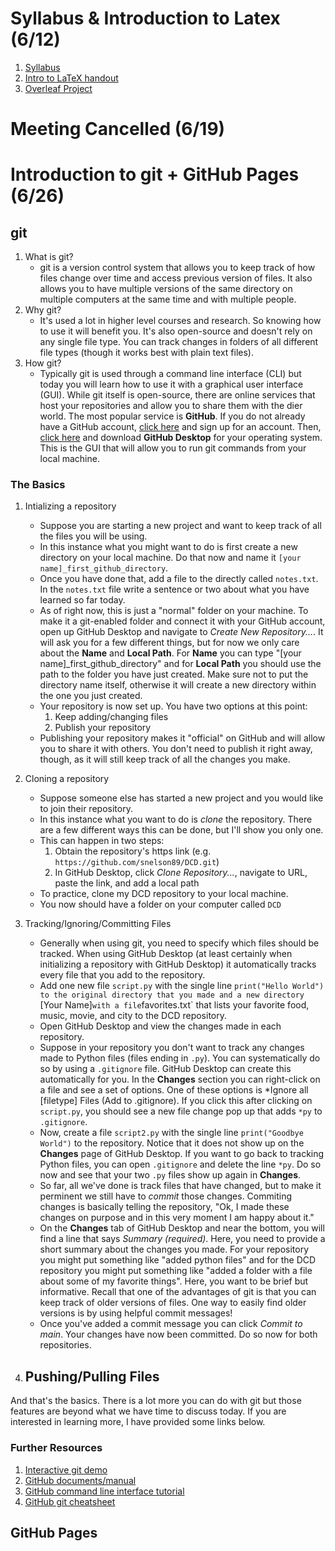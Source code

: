 # Syllabus & Introduction to Latex (6/12)

1. [Syllabus](files/syllabus.pdf)
2. [Intro to LaTeX handout](intro-to-latex.pdf)
3. [Overleaf Project](https://www.overleaf.com/read/qqqmjkskpkqq#810b0b)

# Meeting Cancelled (6/19)

# Introduction to git + GitHub Pages (6/26)

## git

1. What is git?
    - git is a version control system that allows you to keep track of how files change over time and access previous version of files. It also allows you to have multiple versions of the same directory on multiple computers at the same time and with multiple people.
2. Why git?
    - It's used a lot in higher level courses and research. So knowing how to use it will benefit you. It's also open-source and doesn't rely on any single file type. You can track changes in folders of all different file types (though it works best with plain text files).
3. How git?
    - Typically git is used through a command line interface (CLI) but today you will learn how to use it with a graphical user interface (GUI). While git itself is open-source, there are online services that host your repositories and allow you to share them with the dier world. The most popular service is **GitHub**. If you do not already have a GitHub account, [click here](https://www.github.com) and sign up for an account. Then, [click here](https://desktop.github.com) and download **GitHub Desktop** for your operating system. This is the GUI that will allow you to run git commands from your local machine.
  
### The Basics

1. Intializing a repository
    - Suppose you are starting a new project and want to keep track of all the files you will be using.
    - In this instance what you might want to do is first create a new directory on your local machine. Do that now and name it `[your name]_first_github_directory`.
    - Once you have done that, add a file to the directly called `notes.txt`. In the `notes.txt` file write a sentence or two about what you have learned so far today.
    - As of right now, this is just a "normal" folder on your machine. To make it a git-enabled folder and connect it with your GitHub account, open up GitHub Desktop and navigate to *Create New Repository...*. It will ask you for a few different things, but for now we only care about the **Name** and **Local Path**. For **Name** you can type "[your name]_first_github_directory" and for **Local Path** you should use the path to the folder you have just created. Make sure not to put the directory name itself, otherwise it will create a new directory within the one you just created.
    - Your repository is now set up. You have two options at this point:
         1. Keep adding/changing files
         2. Publish your repository
    - Publishing your repository makes it "official" on GitHub and will allow you to share it with others. You don't need to publish it right away, though, as it will still keep track of all the changes you make.
     
2. Cloning a repository
    - Suppose someone else has started a new project and you would like to join their repository.
    - In this instance what you want to do is *clone* the repository. There are a few different ways this can be done, but I'll show you only one.
    - This can happen in two steps:
        1. Obtain the repository's https link (e.g. `https://github.com/snelson89/DCD.git`)
        2. In GitHub Desktop, click *Clone Repository...*, navigate to URL, paste the link, and add a local path
    - To practice, clone my DCD repository to your local machine.
    - You now should have a folder on your computer called `DCD`
     
3. Tracking/Ignoring/Committing Files
    - Generally when using git, you need to specify which files should be tracked. When using GitHub Desktop (at least certainly when initializing a repository with GitHub Desktop) it automatically tracks every file that you add to the repository.
    - Add one new file `script.py` with the single line `print("Hello World") to the original directory that you made and a new directory `[Your Name]` with a file `favorites.txt` that lists your favorite food, music, movie, and city to the DCD repository.
    - Open GitHub Desktop and view the changes made in each repository.
    - Suppose in your repository you don't want to track any changes made to Python files (files ending in `.py`). You can systematically do so by using a `.gitignore` file. GitHub Desktop can create this automatically for you. In the **Changes** section you can right-click on a file and see a set of options. One of these options is *Ignore all [filetype] Files (Add to .gitignore). If you click this after clicking on `script.py`, you should see a new file change pop up that adds `*py` to `.gitignore`.
    - Now, create a file `script2.py` with the single line `print("Goodbye World")` to the repository. Notice that it does not show up on the **Changes** page of GitHub Desktop. If you want to go back to tracking Python files, you can open `.gitignore` and delete the line `*py`. Do so now and see that your two `.py` files show up again in **Changes**.
    - So far, all we've done is track files that have changed, but to make it perminent we still have to *commit* those changes. Commiting changes is basically telling the repository, "Ok, I made these changes on purpose and in this very moment I am happy about it."
    - On the **Changes** tab of GitHub Desktop and near the bottom, you will find a line that says *Summary (required)*. Here, you need to provide a short summary about the changes you made. For your repository you might put something like "added python files" and for the DCD repository you might put something like "added a folder with a file about some of my favorite things". Here, you want to be brief but informative. Recall that one of the advantages of git is that you can keep track of older versions of files. One way to easily find older versions is by using helpful commit messages!
    - Once you've added a commit message you can click *Commit to main*. Your changes have now been committed. Do so now for both repositories.
      
4. Pushing/Pulling Files
    -

And that's the basics. There is a lot more you can do with git but those features are beyond what we have time to discuss today. If you are interested in learning more, I have provided some links below.


### Further Resources

1. [Interactive git demo](https://git-scm.com/doc)
2. [GitHub documents/manual](https://docs.github.com/en/get-started)
3. [GitHub command line interface tutorial](https://docs.github.com/en/github-cli/github-cli/quickstart)
4. [GitHub git cheatsheet](https://education.github.com/git-cheat-sheet-education.pdf)


## GitHub Pages
